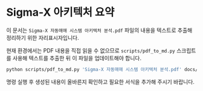 # Sigma-X 아키텍처 요약

이 문서는 `Sigma-X 자동매매 시스템 아키텍처 분석.pdf` 파일의 내용을 텍스트로 추출해 정리하기 위한 자리표시자입니다.

현재 환경에서는 PDF 내용을 직접 읽을 수 없으므로 `scripts/pdf_to_md.py` 스크립트를 사용해 텍스트를 추출한 뒤 이 파일을 업데이트해야 합니다.

```bash
python scripts/pdf_to_md.py 'Sigma-X 자동매매 시스템 아키텍처 분석.pdf' docs/architecture_summary.md
```

명령 실행 후 생성된 내용이 올바른지 확인하고 필요한 서식을 추가해 주시기 바랍니다.
